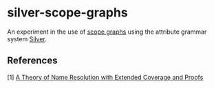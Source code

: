 # silver-scope-graphs
An experiment in the use of [scope graphs](https://pl.ewi.tudelft.nl/research/projects/scope-graphs/) using the attribute grammar system [Silver](https://github.com/melt-umn/silver).

## References
[1] [A Theory of Name Resolution with
Extended Coverage and Proofs](https://www.doi.org/10.1007/978-3-662-46669-8_9)
